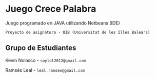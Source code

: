 # Juego Crece Palabra 

Juego programado en JAVA utilizando Netbeans (IDE)

`Proyecto de asignatura - UIB (Universitat de les Illes Balears)`

## Grupo de Estudiantes

Kevin Nolasco - `soylol2012@gmail.com`

Ramsés Leal - `leal.ramses@gmail.com`
